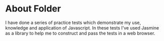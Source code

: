 # About Folder

I have done a series of practice tests which demonstrate my use, knowledge and application of Javascript. In these tests I've used Jasmine as a library to help me to construct and pass the tests in a web browser.



